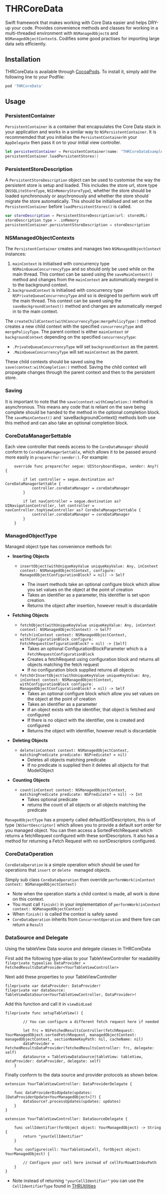 # THRCoreData

Swift framework that makes working with Core Data easier and helps DRY-up your code. Provides convenience methods and classes for working in a multi-threaded environment with `NSManagedObject`s and `NSManagedObjectContext`s. Codifies some good practises for importing large data sets efficiently.

## Installation

THRCoreData is available through [CocoaPods](http://cocoapods.org). To install it, simply add the following line to your Podfile:

```ruby
pod 'THRCoreData'
```

## Usage

### PersistentContainer

`PersistentContainer` is a container that encapsulates the Core Data stack in your application and works in a similar way to `NSPersistentContainer`. It is recommemded that you initialise the `PersistentContainer`in your `AppDelegate` then pass it on to your initial view controller.

```Swift
let persistentContainer = PersistentContainer(name: "THRCoreDataExample")
persistentContainer.loadPersistentStores()
```

### PersistentStoreDescription

A `PersistentStoreDescription` object can be used to customise the way the persistent store is setup and loaded. This includes the store url, store type (`NSSQLiteStoreType`, `NSInMemoryStoreType`), whether the store should be loaded synchronously or asychronously and whether the store should migrate the store automatically. This should be initialised and set on the `PersistentContainer` before `loadPersistentStores()` is called.

```Swift
var storeDescription = PersistentStoreDescription(url: storeURL)
storeDescription.type = .inMemory
persistentContainer.persistentStoreDescription = storeDescription
```

### NSManagedObjectContexts

The `PersistentContainer` creates and manages two `NSManagedObjectContext` instances:

1. `mainContext` is initialised with concurrency type `NSMainQueueConcurrencyType` and so should only be used while on the main thread. This context can be saved using the `saveMainContext()` method and changes from the `mainContext` are automatically merged in to the background context.
2. `backgroundContext` is initialised with concurrency type `NSPrivateQueueConcurrencyType` and so is designed to perform work off the main thread. This context can be saved using the `saveBackgroundContext()` method and changes are automatically merged in to the main context.

The `createChildContext(withConcurrencyType:mergePolicyType:)` method creates a new child context with the specified `concurrencyType` and `mergePolicyType`. The parent context is either `mainContext` or `backgroundContext` depending on the specified `concurrencyType`:

* `.PrivateQueueConcurrencyType` will set `backgroundContext` as the parent.
* `.MainQueueConcurrencyType` will set `mainContext` as the parent.

These child contexts should be saved using the `save(context:withCompletion:)` method. Saving the child context will propagate changes through the parent context and then to the persistent store.

### Saving

It is important to note that the `save(context:withCompletion:)` method is asynchronous. This means any code that is reliant on the save being complete should be handed to the method in the optional completion block. The `saveMainContext()` and `saveBackgroundContext() methods both use this method and can also take an optional completion block.

### CoreDataManagerSettable

Each view controller that needs access to the `CoreDataManager` should conform to `CoreDataManagerSettable`, which allows it to be passed around more easily in `prepare(for:sender:)`. For example:

```
    override func prepare(for segue: UIStoryboardSegue, sender: Any?) {
        
        if let controller = segue.destination as? CoreDataManagerSettable {
            controller.coreDataManager = coreDataManager
        }
        
        if let navController = segue.destination as? UINavigationController, let controller = navController.topViewController as? CoreDataManagerSettable {
            controller.coreDataManager = coreDataManager
        }
    }

```

### ManagedObjectType

Managed object type has convenience methods for:

* __Inserting Objects__
	*  `insertObject(withUniqueKeyValue uniqueKeyValue: Any, inContext context: NSManagedObjectContext, configure: ManagedObjectConfigurationBlock? = nil) -> Self`

		* The insert methods take an optional configure block which allow you set values on the object at the point of creation
		* Takes an identifier as a parameter, this identifier is set upon creation.
		* Returns the object after insertion, however result is discardable
	
* __Fetching Objects__
	* `fetchObject(withUniqueKeyValue uniqueKeyValue: Any, inContext context: NSManagedObjectContext) -> Self? `
	* `fetch(inContext context: NSManagedObjectContext, withConfigurationBlock configure: FetchRequestConfigurationBlock? = nil) -> [Self]`
		* Takes an optional ConfigurationBlockParameter which is a `FetchRequestConfigurationBlock`
		* Creates a fetchRequest using configuration block and returns all objects matching the fetch request
		* If no configuration block supplied returns all objects
	* `fetchOrInsertObject(withUniqueKeyValue uniqueKeyValue: Any, inContext context: NSManagedObjectContext, withConfigurationBlock configure: ManagedObjectConfigurationBlock? = nil) -> Self`
		* Takes an optional configure block which allow you set values on the object at the point of creation
		* Takes an identifier as a parameter
		* If an object exists with the identifier, that object is fetched and configured
		* If there is no object with the identifier, one is created and configured
		* Returns the object with identifier, however result is discardable 	 
* __Deleting Objects__
	* `delete(inContext context: NSManagedObjectContext, matchingPredicate predicate: NSPredicate? = nil)`
		* Deletes all objects matching predicate
		* If no predicate is supplied then it deletes all objects for that ModelObject

* __Counting Objects__ 
	* `count(inContext context: NSManagedObjectContext, matchingPredicate predicate: NSPredicate? = nil) -> Int`
		* Takes optional predicate
		* returns the count of all objects or all objects matching the predicate 
		
`ManagedObjectType` has a property called defaultSortDescriptors, this is of type `[NSSortDescriptor]` which allows you to provide a default sort order for you managed object.  You can then access a SortedFetchRequest which returns a fetchRequest configured with these sortDescriptors. 
It also has a method for returning a Fetch Request with no sortDescriptors configured.	
### CoreDataOperation

`CoreDataOperation` is a simple operation which should be used for operations that `insert` or `delete ` managed objects.

Simply sub class `CoreDataOperation` then override `performWork(inContext context: NSManagedObjectContext)`

* Note when the operation starts a child context is made, all work is done on this context.
* You must call `finish()` in your implementation of `performWork(inContext context: NSManagedObjectContext)`
* When `finish()` is called the context is safely saved
* `CoreDataOperation` inherits from `ConcurrentOperation` and there fore can return a `Result`  


### DataSource and Delegate

Using the tableView Data source and delegate classes in THRCoreData

First add the following type-alias to your TableViewController for readability ` fileprivate typealias DataProvider = FetchedResultsDataProvider<YourTableViewController>`

Next add these properties to your TableViewController

```
fileprivate var dataProvider: DataProvider!
fileprivate var dataSource: TableViewDataSource<YourTableViewController, DataProvider>!
```

Add this function and call it in `viewDidLoad`

```
fileprivate func setupTableView() {

        // You can configure a different fetch request here if needed
        
        let frc = NSFetchedResultsController(fetchRequest: YourManagedObject.sortedFetchRequest, managedObjectContext: managedObjectContext, sectionNameKeyPath: nil, cacheName: nil)
        dataProvider = FetchedResultsDataProvider(fetchedResultsController: frc, delegate: self)
        dataSource = TableViewDataSource(tableView: tableView, dataProvider: dataProvider, delegate: self)
    }
```

Finally conform to the data source and provider protocols as shown below. 

```
extension YourTableViewController: DataProviderDelegate {
    
    func dataProviderDidUpdate(updates: [DataProviderUpdate<YourManagedObject>]?) {
        dataSource?.processUpdates(updates: updates)
    }
}
```
```
extension YourTableViewController: DataSourceDelegate {
    
    func cellIdentifier(forObject object: YourManagedObject) -> String {
        return "yourCellIdentifier"
    }
    
    func configure(cell: YourTableViewCell, forObject object: YourManagedObject) {
        
        // Configure your cell here instead of cellForRowAtIndexPath
    }
}
```
 * Note instead of returning `"yourCellIdentifier"` you can use the `CellIdentifierType` found in [THRUtilities]()
